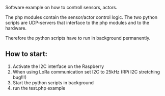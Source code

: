 Software example on how to controll sensors, actors. 

The php modules contain the sensor/actor control logic.
The two python scripts are UDP-servers that interface to the 
php modules and to the hardware.

Therefore the python scripts have to run in background permanently.

## How to start:
1. Activate the I2C interface on the Raspberry
2. When using LoRa communication set I2C to 25kHz (RPi I2C stretching bug!!!)
3. Start the python scripts in background 
4. run the test.php example
